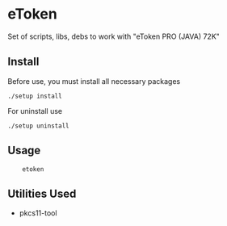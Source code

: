 # eToken
Set of scripts, libs, debs to work with "eToken PRO (JAVA) 72K"

## Install
Before use, you must install all necessary packages
```
./setup install
```
For uninstall use
```
./setup uninstall
```

## Usage
```
	etoken
```

## Utilities Used
* pkcs11-tool
